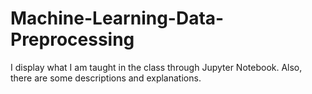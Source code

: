 # Machine-Learning-Data-Preprocessing
I display what I am taught in the class through Jupyter Notebook. Also, there are some descriptions and explanations.
